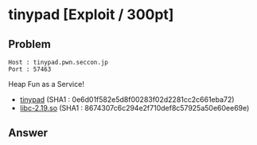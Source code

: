 # tinypad [Exploit / 300pt]

## Problem

```plain
Host : tinypad.pwn.seccon.jp
Port : 57463
```

Heap Fun as a Service!

* [tinypad](https://github.com/AkashiSN/SECCON2016-Online-CTF/blob/master/Exploit/tinypad/tinypad) (SHA1 : 0e6d01f582e5d8f00283f02d2281cc2c661eba72)
* [libc-2.19.so](https://github.com/AkashiSN/SECCON2016-Online-CTF/blob/master/Exploit/tinypad/libc-2.19.so) (SHA1 : 8674307c6c294e2f710def8c57925a50e60ee69e)

## Answer
